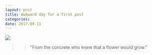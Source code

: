 ```yaml
---
layout: post
title: Awkward day for a first post
categories: 
date: 2017-09-11
---
```

<img src="{{ site.baseurl }}/images/fulls/newgroundzero.jpg" class="fit image">

>> "From the concrete who knew that a flower would grow." 